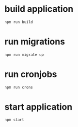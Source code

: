 # build application

```sh
npm run build
```

# run migrations

```sh
npm run migrate up
``` 

# run cronjobs

```sh
npm run crons
```

# start application

```sh
npm start
```
